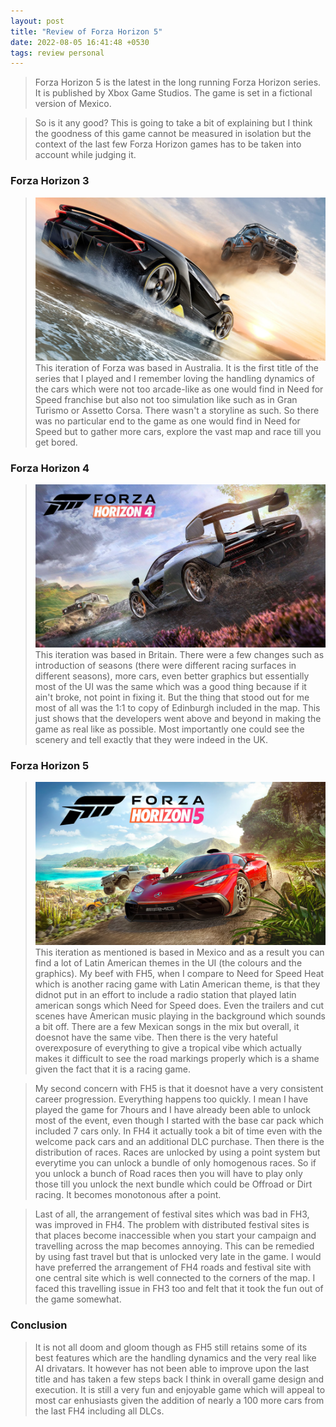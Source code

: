```yaml
---
layout: post
title: "Review of Forza Horizon 5"
date: 2022-08-05 16:41:48 +0530
tags: review personal
---
```


> Forza Horizon 5 is the latest in the long running Forza Horizon series. It is published by Xbox Game Studios. The game is set in a fictional version of Mexico.

> So is it any good?
> This is going to take a bit of explaining but I think the goodness of this game cannot be measured in isolation but the context of the last few Forza Horizon games has to be taken into account while judging it.

### Forza Horizon 3

> ![Forza Horizon 3 poster](/assets/images/FH3.jpg)
> This iteration of Forza was based in Australia. It is the first title of the series that I played and I remember loving the handling dynamics of the cars which were not too arcade-like as one would find in Need for Speed franchise but also not too simulation like such as in Gran Turismo or Assetto Corsa. There wasn't a storyline as such. So there was no particular end to the game as one would find in Need for Speed but to gather more cars, explore the vast map and race till you get bored.

### Forza Horizon 4

> ![Forza Horizon 4 poster](/assets/images/FH4.jpg)
> This iteration was based in Britain. There were a few changes such as introduction of seasons (there were different racing surfaces in different seasons), more cars, even better graphics but essentially most of the UI was the same which was a good thing because if it ain't broke, not point in fixing it.
> But the thing that stood out for me most of all was the 1:1 to copy of Edinburgh included in the map. This just shows that the developers went above and beyond in making the game as real like as possible. Most importantly one could see the scenery and tell exactly that they were indeed in the UK.

### Forza Horizon 5

> ![Forza Horizon 5 poster](/assets/images/FH5.webp)
> This iteration as mentioned is based in Mexico and as a result you can find a lot of Latin American themes in the UI (the colours and the graphics). My beef with FH5, when I compare to Need for Speed Heat which is another racing game with Latin American theme, is that they didnot put in an effort to include a radio station that played latin american songs which Need for Speed does. Even the trailers and cut scenes have American music playing in the background which sounds a bit off. There are a few Mexican songs in the mix but overall, it doesnot have the same vibe. Then there is the very hateful overexposure of everything to give a tropical vibe which actually makes it difficult to see the road markings properly which is a shame given the fact that it is a racing game.

> My second concern with FH5 is that it doesnot have a very consistent career progression. Everything happens too quickly. I mean I have played the game for 7hours and I have already been able to unlock most of the event, even though I started with the base car pack which included 7 cars only. In FH4 it actually took a bit of time even with the welcome pack cars and an additional DLC purchase. Then there is the distribution of races. Races are unlocked by using a point system but everytime you can unlock a bundle of only homogenous races. So if you unlock a bunch of Road races then you will have to play only those till you unlock the next bundle which could be Offroad or Dirt racing. It becomes monotonous after a point.

> Last of all, the arrangement of festival sites which was bad in FH3, was improved in FH4. The problem with distributed festival sites is that places become inaccessible when you start your campaign and travelling across the map becomes annoying. This can be remedied by using fast travel but that is unlocked very late in the game. I would have preferred the arrangement of FH4 roads and festival site with one central site which is well connected to the corners of the map. I faced this travelling issue in FH3 too and felt that it took the fun out of the game somewhat.

### Conclusion

> It is not all doom and gloom though as FH5 still retains some of its best features which are the handling dynamics and the very real like AI drivatars. It however has not been able to improve upon the last title and has taken a few steps back I think in overall game design and execution. It is still a very fun and enjoyable game which will appeal to most car enhusiasts given the addition of nearly a 100 more cars from the last FH4 including all DLCs.
